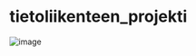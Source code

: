 # tietoliikenteen_projekti

![image](https://user-images.githubusercontent.com/101553328/199468836-c363bca3-7585-4de1-a41e-4fd9c7cebfc0.png)

